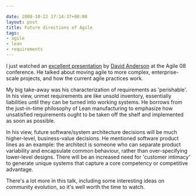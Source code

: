 ```yaml
---

date: 2008-10-22 17:14:37+00:00
layout: post
title: Future directions of Agile
tags:
- agile
- lean
- requirements
---
```


I just watched an [excellent presentation](http://www.infoq.com/presentations/Agile-Directions-David-Anderson) by [David Anderson](http://www.agilemanagement.net) at the Agile 08 conference. He talked about moving agile to more complex, enterprise-scale projects, and how the current agile practices work.

My big take-away was his characterization of requirements as 'perishable'. In his view, unmet requirements are like unsold inventory, essentially liabilities until they can be turned into working systems. He borrows from the just-in-time philosophy of Lean manufacturing to emphasize how unsatisfied requirements ought to be taken off the shelf and implemented as soon as possible.

In his view, future software/system architecture decisions will be much higher-level, business-value decisions. He mentioned software product lines as an example: the architect is someone who can separate product variability and encapsulate common behaviour, rather than over-specifying lower-level designs. There will be an increased need for 'customer intimacy' to generate unique systems that capture a core competency or competitive advantage.

There's a lot more in this talk, including some interesting ideas on community evolution, so it's well worth the time to watch.
